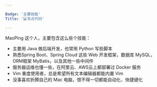 ```yaml
---

Badge: '主要技能'
Title: '💻写点代码'

---
```


MaoPing 这个人，主要包含这么些个技能：

* 主要用 Java 做后端开发，也常用 Python 写些脚本
* 熟悉Spring Boot、Spring Cloud 这些 Web 开发框架，数据库 MySQL，ORM框架 MyBatis，以及其他一些中间件
* 服务器运维也懂一些，在阿里云、AWS云上都部署过 Docker 服务
* Vim 重度使用者，总是希望所有文本编辑器都能内置 Vim
* 没事喜欢折腾自己的 Mac 电脑，恨不得一切都能自动化、快捷键化

